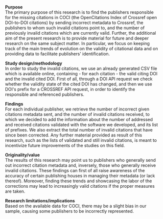 <b>Purpose</b> <br>
The primary purpose of this research is to find the publishers responsible for the missing citations in COCI (the OpenCitations Index of Crossref open DOI-to-DOI citations) by sending incorrect metadata to Crossref, the publishers to whom such invalid citations point to, and the number of previously invalid citations which are currently valid. Further, the additional aim of the present research is to provide material for future and deeper research on the same subject matter. In particular, we focus on keeping track of the main trends of evolution on the validity of citational data and on providing data to facilitate publishers' identification. 

<b>Study design/methodology</b><br>
In order to study the invalid citations, we use an already generated CSV file which is available online, containing - for each citation - the valid citing DOI and the invalid cited DOI. First of all, through a DOI API request we check whether the validity state of the cited DOI has changed, and then we use DOI's prefix for a CROSSREF API request, in order to identify the responsible and referenced publishers.

<b>Findings</b><br>
For each individual publisher, we retrieve the number of incorrect given citations metadata sent, and the number of invalid citations received, to which we decided to add the information about the number of addressed and received citations validated with the software we developed, and its list of prefixes. We also extract the total number of invalid citations that have since been corrected. Any further material provided as result of this research, such as the lists of validated and still invalid citations, is meant to incentivize future improvements of the studies on this field. 

<b>Originality/value</b><br>
The results of this research may point us to publishers who generally send out incorrect citation metadata and, inversely, those who generally receive invalid citations. These findings can first of all raise awareness of the accuracy of certain publishing houses in managing their metadata (or lack thereof). Moreover, finding these trends and showcasing the labor of the corrections may lead to increasingly valid citations if the proper measures are taken. 

<b>Research limitations/implications</b><br>
Based on the available data for COCI, there may be a slight bias in our sample, causing some publishers to be incorrectly represented.
